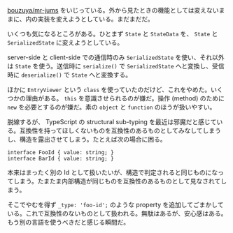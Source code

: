 [bouzuya/mr-jums][] をいじっている。外から見たときの機能としては変えないままに、内の実装を変えようとしている。まだまだだ。

いくつも気になるところがある。ひとまず `State` と `StateData` を、 `State` と `SerializedState` に変えようとしている。

server-side と client-side での通信時のみ `SerializedState` を使い、それ以外は `State` を使う。送信時に `serialize()` で `SerializedState` へと変換し、受信時に `deserialize()` で `State` へと変換する。

ほかに `EntryViewer` という `class` を使っていたのだけど、これをやめた。いくつかの理由がある。 `this` を意識させられるのが嫌だ。操作 (method) のために `new` を必要とするのが嫌だ。素の `object` と `function` のほうが扱いやすい。

脱線するが、 TypeScript の structural sub-typing を最近は邪魔だと感じている。互換性を持ってほしくないものを互換性のあるものとしてみなしてしまうし、構造を露出させてしまう。たとえば次の場合に困る。

```
interface FooId { value: string; }
interface BarId { value: string; }
```

本来はまったく別の Id として扱いたいが、構造で判定されると同じものになってしまう。たまたま内部構造が同じものを互換性のあるものとして見なされてしまう。

そこでやむを得ず `_type: 'foo-id';` のような property を追加してごまかしている。これで互換性のないものとして扱われる。無駄はあるが、安心感はある。もう別の言語を使うべきだと感じる瞬間だ。

[bouzuya/mr-jums]: https://github.com/bouzuya/mr-jums

